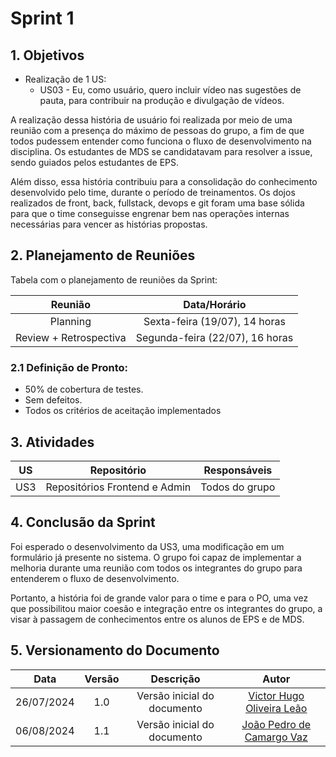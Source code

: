 # Sprint 1

## 1. Objetivos

- Realização de 1 US:
    - US03 - Eu, como usuário, quero incluir vídeo nas sugestões de pauta, para contribuir na produção e divulgação de vídeos.

A realização dessa história de usuário foi realizada por meio de uma reunião com a presença do máximo de pessoas do grupo, a fim de que todos pudessem entender como funciona o fluxo de desenvolvimento na disciplina. Os estudantes de MDS se candidatavam para resolver a issue, sendo guiados pelos estudantes de EPS.

Além disso, essa história contribuiu para a consolidação do conhecimento desenvolvido pelo time, durante o período de treinamentos. Os dojos realizados de front, back, fullstack, devops e git foram uma base sólida para que o time conseguisse engrenar bem nas operações internas necessárias para vencer as histórias propostas.
 
## 2. Planejamento de Reuniões

Tabela com o planejamento de reuniões da Sprint:

| Reunião | Data/Horário |
| :-----: | :----------: |
| Planning | Sexta-feira (19/07), 14 horas |
| Review + Retrospectiva | Segunda-feira (22/07), 16 horas |

### 2.1 Definição de Pronto:
   - 50% de cobertura de testes.
   - Sem defeitos.
   - Todos os critérios de aceitação implementados 

## 3. Atividades

| US | Repositório | Responsáveis |
| :---: | :---------: | :----------: |
| US3 | Repositórios Frontend e Admin | Todos do grupo |

## 4. Conclusão da Sprint

Foi esperado o desenvolvimento da US3, uma modificação em um formulário já presente no sistema. O grupo foi capaz de implementar a melhoria durante uma reunião com todos os integrantes do grupo para entenderem o fluxo de desenvolvimento.

Portanto, a história foi de grande valor para o time e para o PO, uma vez que possibilitou maior coesão e integração entre os integrantes do grupo, a visar à passagem de conhecimentos entre os alunos de EPS e de MDS.

## 5. Versionamento do Documento

| Data | Versão | Descrição | Autor |
| :-----: | :-------------: | :---------------: | :-: |
| 26/07/2024 | 1.0 | Versão inicial do documento | [Victor Hugo Oliveira Leão](https://github.com/victorleaoo) |
| 06/08/2024 | 1.1 | Versão inicial do documento | [João Pedro de Camargo Vaz](https://github.com/JoaoPedro0803) |
